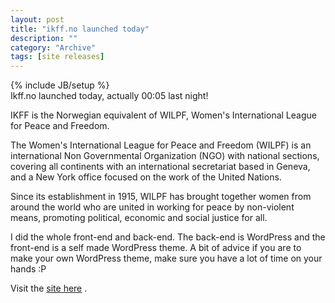 ```yaml
--- 
layout: post 
title: "ikff.no launched today"
description: ""
category: "Archive"
tags: [site releases]
---
```

{% include JB/setup %}  
Ikff.no launched today, actually 00:05 last night!

IKFF is the Norwegian equivalent of WILPF, Women's International League for Peace and Freedom.

The Women's International League for Peace and Freedom (WILPF) is an international Non Governmental Organization (NGO) with national sections, covering all continents with an international secretariat based in Geneva, and a New York office focused on the work of the United Nations.

Since its establishment in 1915, WILPF has brought together women from around the world who are united in working for peace by non-violent means, promoting political, economic and social justice for all. 

I did the whole front-end and back-end. The back-end is WordPress and the front-end is a self made WordPress theme. A bit of advice if you are to make your own WordPress theme, make sure you have a lot of time on your hands :P

Visit the <a href="www.ikff.no">site here</a> .

